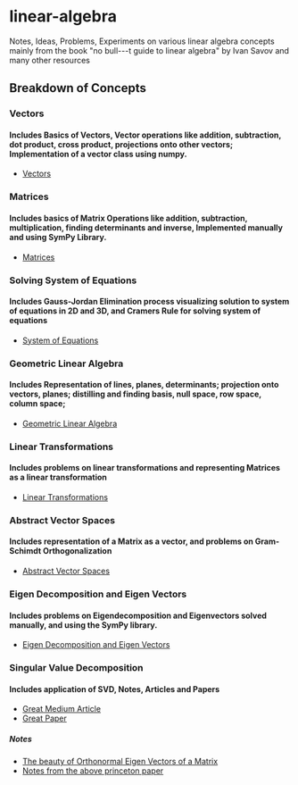 # linear-algebra
Notes, Ideas, Problems, Experiments on various linear algebra concepts mainly from the book "no bull---t guide to linear algebra" by Ivan Savov and many other resources

## Breakdown of Concepts

### Vectors 
#### Includes Basics of Vectors, Vector operations like addition, subtraction, dot product, cross product, projections onto other vectors; Implementation of a vector class using numpy.
* [Vectors](https://github.com/wingedrasengan927/linear-algebra/blob/main/vectors.ipynb)

### Matrices
#### Includes basics of Matrix Operations like addition, subtraction, multiplication, finding determinants and inverse, Implemented manually and using SymPy Library.
* [Matrices](https://github.com/wingedrasengan927/linear-algebra/blob/main/matrices.ipynb)

### Solving System of Equations
#### Includes Gauss-Jordan Elimination process visualizing solution to system of equations in 2D and 3D, and Cramers Rule for solving system of equations
* [System of Equations](https://github.com/wingedrasengan927/linear-algebra/blob/main/system_of_equations.ipynb)

### Geometric Linear Algebra
#### Includes Representation of lines, planes, determinants; projection onto vectors, planes; distilling and finding basis, null space, row space, column space;
* [Geometric Linear Algebra](https://github.com/wingedrasengan927/linear-algebra/blob/main/geometric_linear_algebra.ipynb)

### Linear Transformations
#### Includes problems on linear transformations and representing Matrices as a linear transformation
* [Linear Transformations](https://github.com/wingedrasengan927/linear-algebra/blob/main/linear_transformations.ipynb)

### Abstract Vector Spaces
#### Includes representation of a Matrix as a vector, and problems on Gram-Schimdt Orthogonalization
* [Abstract Vector Spaces](https://github.com/wingedrasengan927/linear-algebra/blob/main/abstract_vector_spaces.ipynb)

### Eigen Decomposition and Eigen Vectors
#### Includes problems on Eigendecomposition and Eigenvectors solved manually, and using the SymPy library.
* [Eigen Decomposition and Eigen Vectors](https://github.com/wingedrasengan927/linear-algebra/blob/main/eigenvectors.ipynb)

### Singular Value Decomposition
#### Includes application of SVD, Notes, Articles and Papers
* [Great Medium Article](https://towardsdatascience.com/understanding-singular-value-decomposition-and-its-application-in-data-science-388a54be95d)
* [Great Paper](https://www.cs.princeton.edu/courses/archive/spring12/cos598C/svdchapter.pdf)
##### Notes
* [The beauty of Orthonormal Eigen Vectors of a Matrix](https://github.com/wingedrasengan927/linear-algebra/blob/main/Notes/SVD/The%20beauty%20of%20orthonormal%20eigen%20vectors%20of%20a%20matrix)
* [Notes from the above princeton paper](https://github.com/wingedrasengan927/linear-algebra/blob/main/Notes/SVD/Singular%20Value%20Decomposition%20(SVD).pdf)

